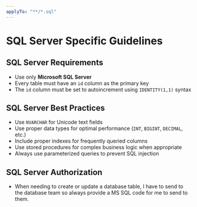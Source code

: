 ```yaml
---
applyTo: "**/*.sql"
---
```


# SQL Server Specific Guidelines

## SQL Server Requirements
- Use only **Microsoft SQL Server**
- Every table must have an `id` column as the primary key
- The `id` column must be set to autoincrement using `IDENTITY(1,1)` syntax

## SQL Server Best Practices
- Use `NVARCHAR` for Unicode text fields
- Use proper data types for optimal performance (`INT`, `BIGINT`, `DECIMAL`, etc.)
- Include proper indexes for frequently queried columns
- Use stored procedures for complex business logic when appropriate
- Always use parameterized queries to prevent SQL injection

## SQL Server Authorization
- When needing to create or update a database table, I have to send to the database team so always provide a MS SQL code for me to send to them.
